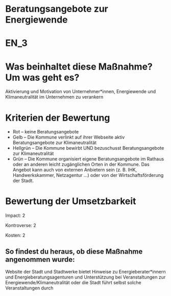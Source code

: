 # Beratungsangebote zur Energiewende #
# EN_3
# Was beinhaltet diese Maßnahme? Um was geht es? ##
Aktivierung und Motivation von Unternehmer*innen, Energiewende und Klimaneutralität im Unternehmen zu verankern
# Kriterien der Bewertung ##
- Rot – keine Beratungsangebote    
- Gelb – Die Kommune verlinkt auf ihrer Webseite aktiv Beratungsangebote zur Klimaneutralität    
- Hellgrün – Die Kommune bewirbt UND bezuschusst Beratungsangebote zur Klimaneutralität    
- Grün – Die Kommune organisiert eigene Beratungsangebote  im Rathaus oder an anderen leicht zugänglichen Orten in der Kommune. Das Angebot kann auch von externen Anbietern sein (z. B. IHK, Handwerkskammer, Netzagentur …) oder von der Wirtschaftsförderung der Stadt.
# Bewertung der Umsetzbarkeit

Impact: 2

Kontroverse: 2

Kosten: 2
## So findest du heraus, ob diese Maßnahme angenommen wurde:
Website der Stadt und Stadtwerke bietet Hinweise zu Energieberater*innern und Energieberatungsagenturen und Unterstützung bei Veranstaltungen zur Energiewende/Klimaneutralität oder die Stadt führt selbst solche Veranstaltungen durch
